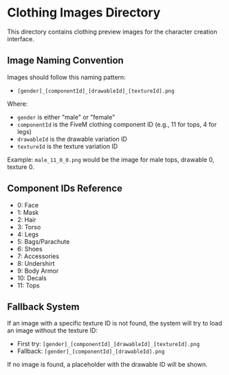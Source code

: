 # Clothing Images Directory

This directory contains clothing preview images for the character creation interface.

## Image Naming Convention

Images should follow this naming pattern:
- `[gender]_[componentId]_[drawableId]_[textureId].png`

Where:
- `gender` is either "male" or "female"
- `componentId` is the FiveM clothing component ID (e.g., 11 for tops, 4 for legs)
- `drawableId` is the drawable variation ID
- `textureId` is the texture variation ID

Example: `male_11_0_0.png` would be the image for male tops, drawable 0, texture 0.

## Component IDs Reference

- 0: Face
- 1: Mask
- 2: Hair
- 3: Torso
- 4: Legs
- 5: Bags/Parachute
- 6: Shoes
- 7: Accessories
- 8: Undershirt
- 9: Body Armor
- 10: Decals
- 11: Tops

## Fallback System

If an image with a specific texture ID is not found, the system will try to load an image without the texture ID:
- First try: `[gender]_[componentId]_[drawableId]_[textureId].png`
- Fallback: `[gender]_[componentId]_[drawableId].png`

If no image is found, a placeholder with the drawable ID will be shown.
